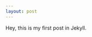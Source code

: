 ```yaml
---
layout: post
---
```


Hey, this is my first post in Jekyll.

<script src="https://gist.github.com/ririyad/c111fe805412204f114980958421cbd4.js"> </script>

